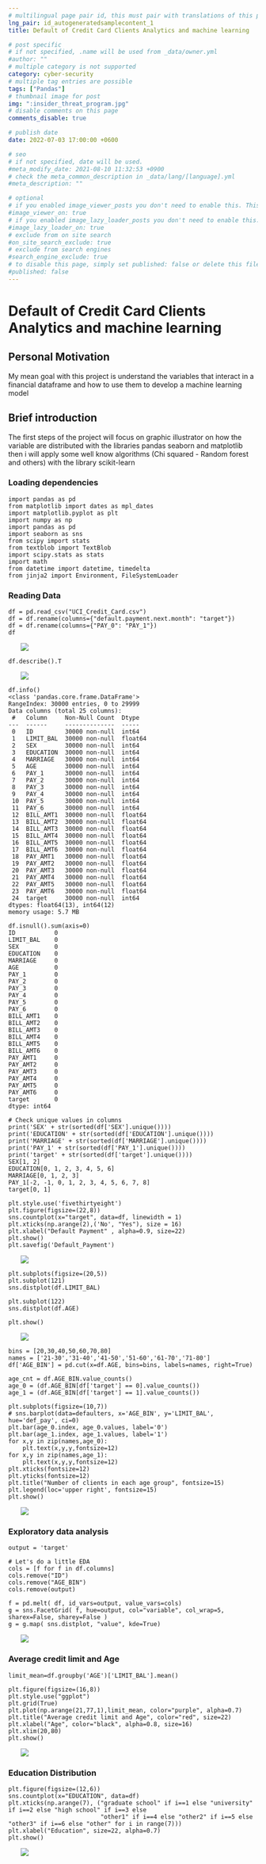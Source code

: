 ```yaml
---
# multilingual page pair id, this must pair with translations of this page. (This name must be unique)
lng_pair: id_autogeneratedsamplecontent_1
title: Default of Credit Card Clients Analytics and machine learning 

# post specific
# if not specified, .name will be used from _data/owner.yml
#author: ""
# multiple category is not supported
category: cyber-security
# multiple tag entries are possible
tags: ["Pandas"]
# thumbnail image for post
img: ":insider_threat_program.jpg"
# disable comments on this page
comments_disable: true

# publish date
date: 2022-07-03 17:00:00 +0600

# seo
# if not specified, date will be used.
#meta_modify_date: 2021-08-10 11:32:53 +0900
# check the meta_common_description in _data/lang/[language].yml
#meta_description: ""

# optional
# if you enabled image_viewer_posts you don't need to enable this. This is only if image_viewer_posts = false
#image_viewer_on: true
# if you enabled image_lazy_loader_posts you don't need to enable this. This is only if image_lazy_loader_posts = false
#image_lazy_loader_on: true
# exclude from on site search
#on_site_search_exclude: true
# exclude from search engines
#search_engine_exclude: true
# to disable this page, simply set published: false or delete this file
#published: false
---
```


# Default of Credit Card Clients Analytics and machine learning 

## Personal Motivation

My mean goal with this project is understand the variables that interact in a financial dataframe and how to use them to develop a machine learning model


## Brief introduction

The first steps of the project will focus on graphic illustrator on how the variable are distributed with the libraries pandas seaborn and matplotlib then i will apply some well know algorithms (Chi squared - Random forest and others) with the library scikit-learn


### Loading dependencies 

```
import pandas as pd
from matplotlib import dates as mpl_dates 
import matplotlib.pyplot as plt
import numpy as np
import pandas as pd 
import seaborn as sns
from scipy import stats
from textblob import TextBlob
import scipy.stats as stats
import math
from datetime import datetime, timedelta 
from jinja2 import Environment, FileSystemLoader

```

### Reading Data 

```
df = pd.read_csv("UCI_Credit_Card.csv")
df = df.rename(columns={"default.payment.next.month": "target"})
df = df.rename(columns={"PAY_0": "PAY_1"})
df
```

<img src="https://i.imgur.com/88Ep2GP.jpg" style="margin-left: 5%" >


```
df.describe().T
```
<img src="https://i.imgur.com/Q6V28YE.jpg" style="margin-left: 5%" >

```
df.info()
<class 'pandas.core.frame.DataFrame'>
RangeIndex: 30000 entries, 0 to 29999
Data columns (total 25 columns):
 #   Column     Non-Null Count  Dtype  
---  ------     --------------  -----  
 0   ID         30000 non-null  int64  
 1   LIMIT_BAL  30000 non-null  float64
 2   SEX        30000 non-null  int64  
 3   EDUCATION  30000 non-null  int64  
 4   MARRIAGE   30000 non-null  int64  
 5   AGE        30000 non-null  int64  
 6   PAY_1      30000 non-null  int64  
 7   PAY_2      30000 non-null  int64  
 8   PAY_3      30000 non-null  int64  
 9   PAY_4      30000 non-null  int64  
 10  PAY_5      30000 non-null  int64  
 11  PAY_6      30000 non-null  int64  
 12  BILL_AMT1  30000 non-null  float64
 13  BILL_AMT2  30000 non-null  float64
 14  BILL_AMT3  30000 non-null  float64
 15  BILL_AMT4  30000 non-null  float64
 16  BILL_AMT5  30000 non-null  float64
 17  BILL_AMT6  30000 non-null  float64
 18  PAY_AMT1   30000 non-null  float64
 19  PAY_AMT2   30000 non-null  float64
 20  PAY_AMT3   30000 non-null  float64
 21  PAY_AMT4   30000 non-null  float64
 22  PAY_AMT5   30000 non-null  float64
 23  PAY_AMT6   30000 non-null  float64
 24  target     30000 non-null  int64  
dtypes: float64(13), int64(12)
memory usage: 5.7 MB
```


```
df.isnull().sum(axis=0)
ID           0
LIMIT_BAL    0
SEX          0
EDUCATION    0
MARRIAGE     0
AGE          0
PAY_1        0
PAY_2        0
PAY_3        0
PAY_4        0
PAY_5        0
PAY_6        0
BILL_AMT1    0
BILL_AMT2    0
BILL_AMT3    0
BILL_AMT4    0
BILL_AMT5    0
BILL_AMT6    0
PAY_AMT1     0
PAY_AMT2     0
PAY_AMT3     0
PAY_AMT4     0
PAY_AMT5     0
PAY_AMT6     0
target       0
dtype: int64
```


```
# Check unique values in columns
print('SEX' + str(sorted(df['SEX'].unique())))
print('EDUCATION' + str(sorted(df['EDUCATION'].unique())))
print('MARRIAGE' + str(sorted(df['MARRIAGE'].unique())))
print('PAY_1' + str(sorted(df['PAY_1'].unique())))
print('target' + str(sorted(df['target'].unique())))
SEX[1, 2]
EDUCATION[0, 1, 2, 3, 4, 5, 6]
MARRIAGE[0, 1, 2, 3]
PAY_1[-2, -1, 0, 1, 2, 3, 4, 5, 6, 7, 8]
target[0, 1]
```

```
plt.style.use('fivethirtyeight')
plt.figure(figsize=(22,8))
sns.countplot(x="target", data=df, linewidth = 1)
plt.xticks(np.arange(2),('No', "Yes"), size = 16)
plt.xlabel("Default Payment" , alpha=0.9, size=22)
plt.show()
plt.savefig('Default_Payment')
```

<img src="https://i.imgur.com/7NtkpAQ.jpg" style="margin-left: 5%" >

```
plt.subplots(figsize=(20,5))
plt.subplot(121)
sns.distplot(df.LIMIT_BAL)

plt.subplot(122)
sns.distplot(df.AGE)

plt.show()
```

<img src="https://i.imgur.com/OdhgOYD.jpg" style="margin-left: 5%" >

```
bins = [20,30,40,50,60,70,80]
names = ['21-30','31-40','41-50','51-60','61-70','71-80']
df['AGE_BIN'] = pd.cut(x=df.AGE, bins=bins, labels=names, right=True)

age_cnt = df.AGE_BIN.value_counts()
age_0 = (df.AGE_BIN[df['target'] == 0].value_counts())
age_1 = (df.AGE_BIN[df['target'] == 1].value_counts())

plt.subplots(figsize=(10,7))
# sns.barplot(data=defaulters, x='AGE_BIN', y='LIMIT_BAL', hue='def_pay', ci=0)
plt.bar(age_0.index, age_0.values, label='0')
plt.bar(age_1.index, age_1.values, label='1')
for x,y in zip(names,age_0):
    plt.text(x,y,y,fontsize=12)
for x,y in zip(names,age_1):
    plt.text(x,y,y,fontsize=12)
plt.xticks(fontsize=12)
plt.yticks(fontsize=12)
plt.title("Number of clients in each age group", fontsize=15)
plt.legend(loc='upper right', fontsize=15)
plt.show()
```
<img src="https://i.imgur.com/Cx6GZxd.jpg" style="margin-left: 5%" >

### Exploratory data analysis

```
output = 'target'

# Let's do a little EDA
cols = [f for f in df.columns]
cols.remove("ID")
cols.remove("AGE_BIN")
cols.remove(output)

f = pd.melt( df, id_vars=output, value_vars=cols)
g = sns.FacetGrid( f, hue=output, col="variable", col_wrap=5, sharex=False, sharey=False )
g = g.map( sns.distplot, "value", kde=True)
```

<img src="https://i.imgur.com/zodaRa5.jpg" style="margin-left: 5%" >


### Average credit limit and Age

```
limit_mean=df.groupby('AGE')['LIMIT_BAL'].mean()

plt.figure(figsize=(16,8))
plt.style.use("ggplot")
plt.grid(True)
plt.plot(np.arange(21,77,1),limit_mean, color="purple", alpha=0.7)
plt.title("Average credit limit and Age", color="red", size=22)
plt.xlabel("Age", color="black", alpha=0.8, size=16)
plt.xlim(20,80)
plt.show()
```

<img src="https://i.imgur.com/zhMuAUR.jpg" style="margin-left: 5%" >

### Education Distribution

```
plt.figure(figsize=(12,6))
sns.countplot(x="EDUCATION", data=df)
plt.xticks(np.arange(7), ("graduate school" if i==1 else "university" if i==2 else "high school" if i==3 else 
                          "other1" if i==4 else "other2" if i==5 else "other3" if i==6 else "other" for i in range(7)))
plt.xlabel("Education", size=22, alpha=0.7)
plt.show()
```
<img src="https://i.imgur.com/P67PO69.jpg" style="margin-left: 5%" >
